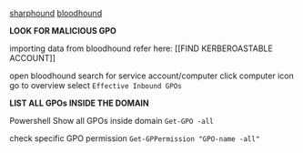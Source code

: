 [sharphound](https://github.com/SpecterOps/SharpHound/releases/download/v2.6.7/SharpHound_v2.6.7_windows_x86.zip)
[bloodhound](https://github.com/SpecterOps/BloodHound)

**LOOK FOR MALICIOUS GPO**

importing data from bloodhound
refer here: [[FIND KERBEROASTABLE ACCOUNT]]

open bloodhound
search for service account/computer
click computer icon
go to overview
select `Effective Inbound GPOs`

**LIST ALL GPOs INSIDE THE DOMAIN**

Powershell
Show all GPOs inside domain
`Get-GPO -all`

check specific GPO permission
`Get-GPPermission "GPO-name -all"`
